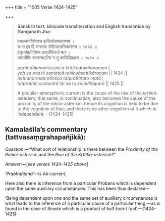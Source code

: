 +++
title = "1005 Verse 1424-1425"

+++
> **Sanskrit text, Unicode transliteration and English translation by Ganganath Jha:** 
>
> प्रभञ्जनविशेषश्च कृत्तिकोदयकारणम् ।  
> यः स एव हि सन्तत्या रोहिण्यासत्तिकारणम् ॥ १४२४ ॥  
> हेतुधर्मप्रतीतिश्च तत्प्रतीतिरतो मता ।  
> तत्प्रतीतिः स्वतन्त्राऽस्ति न तु काचिदिहापरा ॥ १४२५ ॥ 
>
> *prabhañjanaviśeṣaśca kṛttikodayakāraṇam* \|  
> *yaḥ sa eva hi santatyā rohiṇyāsattikāraṇam* \|\| 1424 \|\|  
> *hetudharmapratītiśca tatpratītirato matā* \|  
> *tatpratītiḥ svatantrā'sti na tu kācidihāparā* \|\| 1425 \|\| 
>
> A peculiar atmospheric current is the cause of the rise of the *kṛttikā*-asterism; that same, in continuation, also becomes the cause of the proximity of the *rohiṇī*-asterism. hence its cognition is held to be due to the cognition of that; and there is no other cognition of it which is independent.—(1424-1425)



## Kamalaśīla’s commentary (tattvasaṃgrahapañjikā):

*Question*:—“What sort of relationship is there between the *Proximity of the Rohiṇī-asterism* and the *Rise of the Kṛttikā-asterism?*”

*Answer*:—[*see verses 1424-1425 above*]

‘*Prabhañjana*’—is Air-current.

Here also there is Inference from a particular Probans which is dependent upon the same auxiliary circumstances. This has been thus declared—

‘Being dependent upon one and the same set of auxiliary circumstances is what leads to the inference of a particular cause of a particular thing,—as is found in the case of *Smoke* which is a product of half-burnt fuel’.—(1424-1425)


